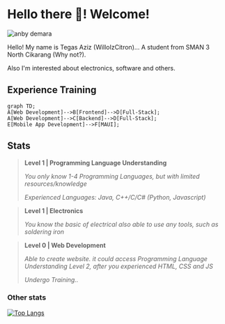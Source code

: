 # **Hello there 👋! Welcome!**

![anby demara](https://github.com/user-attachments/assets/196f83ee-eb88-4a15-9866-4e362ca68f8b)

Hello! My name is Tegas Aziz (WilloIzCitron)... A student from SMAN 3 North Cikarang (Why not?). 

Also I'm interested about electronics, software and others.

## Experience Training
```mermaid
graph TD;
A[Web Development]-->B[Frontend]-->D[Full-Stack];
A[Web Development]-->C[Backend]-->D[Full-Stack];
E[Mobile App Development]-->F[MAUI];
```


## Stats

> **Level 1 | Programming Language Understanding**
> 
> *You only know 1-4 Programming Languages, but with limited resources/knowledge*
> 
> *Experienced Languages: Java, C++/C/C# (Python, Javascript)*

> **Level 1 | Electronics**
> 
> *You know the basic of electrical also able to use any tools, such as soldering iron*
>

> **Level 0 | Web Development**
> 
> *Able to create website. it could access Programming Language Understanding Level 2, after you experienced HTML, CSS and JS*
>
> *Undergo Training..*

### Other stats
[![Top Langs](https://github-readme-stats.vercel.app/api/top-langs/?username=willoizcitron)](https://github.com/anuraghazra/github-readme-stats)
